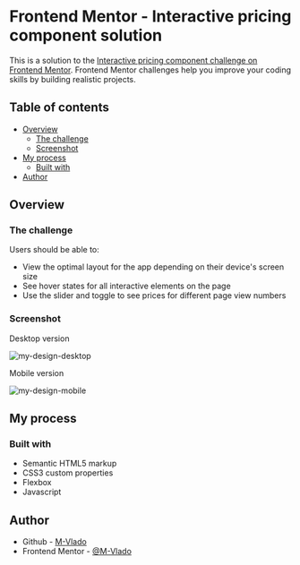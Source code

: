 # Frontend Mentor - Interactive pricing component solution

This is a solution to the [Interactive pricing component challenge on Frontend Mentor](https://www.frontendmentor.io/challenges/interactive-pricing-component-t0m8PIyY8). Frontend Mentor challenges help you improve your coding skills by building realistic projects. 

## Table of contents

- [Overview](#overview)
  - [The challenge](#the-challenge)
  - [Screenshot](#screenshot)
- [My process](#my-process)
  - [Built with](#built-with)
- [Author](#author)


## Overview

### The challenge

Users should be able to:

- View the optimal layout for the app depending on their device's screen size
- See hover states for all interactive elements on the page
- Use the slider and toggle to see prices for different page view numbers

### Screenshot

Desktop version

![my-design-desktop](https://user-images.githubusercontent.com/75842719/152979352-59d3a51e-a18f-4dbb-af65-72f650d978c2.PNG)

Mobile version

![my-design-mobile](https://user-images.githubusercontent.com/75842719/152979400-11357c5f-d767-44e8-bb9c-44c64c3d3c77.PNG)



## My process

### Built with

- Semantic HTML5 markup
- CSS3 custom properties
- Flexbox
- Javascript


## Author

- Github - [M-Vlado](https://github.com/M-Vlado)
- Frontend Mentor - [@M-Vlado](https://www.frontendmentor.io/profile/M-Vlado)